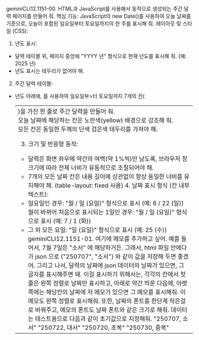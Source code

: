 

geminiCLI12.1151-00. HTML과 JavaScript를 사용해서 동적으로 생성되는 주간 달력 페이지를 만들어 줘.
핵심 기능:
JavaScript의 new Date()를 사용하여 오늘 날짜를 기준으로, 오늘이 포함된 일요일부터 토요일까지의 한 주를 표시해 줘.
레이아웃 및 스타일 (CSS):
1. 년도 표시:
- 달력 테이블 위, 페이지 중앙에 "YYYY 년" 형식으로 현재 년도를 표시해 줘. (예: 2025 년)
- 년도 표시는 테두리가 없어야 해.
2. 주간 달력 테이블:
- 년도 아래에, <table> 를 사용하여 일요일부>터 토요일까지 7개의 칸(<td>)을 가진 한 줄로 주간 달력을 만들어 줘.
- 오늘 날짜에 해당하는 칸은 노란색(yellow) 배경으로 강조해 줘.
- 모든 칸은 동일한 두께의 단색 검은색 테두리를 가져야 해.
3. 크기 및 반응형 동작:
- 달력은 화면 좌우에 약간의 여백(약 1%씩)만 남도록, 브라우저 창 크기에 따라 전체 너비가 유동적으로 조절되어야 해.
- 7개의 모든 날짜 칸은 내용 길이에 상관없이 항상 동일한 너비를 유지해야 해. (table-layout: fixed 사용) 4. 날짜 표시 형식 (칸 내부 텍스트):
- 일요일인 경우: "월 / 일 (요일)" 형식으로 표시 (예: 6 / 22 (일)) 월이 바뀌어 처음으로 표시되는 1일인 경우: "월 / 일 (요일)" 형식으로 표시 (예: 7 / 1 (화))
- 그 외 모든 요일: "일 (요일)" 형식으로 표시 (예: 25 (수))
geminiCLI12.1151-01. 여기에 메모를 추가하고 싶어.
예를 들어서, 7월 7일은 "소서" 에 해당하거든.
그래서, html 파일 안에다가 json 으로 {"250707", "소서"} 와 같이 값을 저장해 두면 좋겠어.
그리고 나서, 달력의 날짜에 json 데이터의 날짜가 있으면, 그 글자를 표시해주면 돼.
이걸 표시하기 위해서는, 각각의 칸에서 첫줄은 왼쪽 정렬로 날짜만 표시하고, 아래로 약간
띄운 다음에,  아랫쪽에는 해당칸의 날짜에 저 메모가 있으면 그 메모를 표시해줘.
이 메모도 왼쪽 정렬로 표시해줘.
또한, 날짜의 폰트를 한단계 작은걸로 바꿔주고, 메모의 폰트도 날짜 폰트와 같은 크기로 해줘.
데이터는 테스트용으로 다음과 같이 초기값으로 지정해줘.
"250707, 소서" "250722, 대서" "250720, 초복" "250730, 중복"
